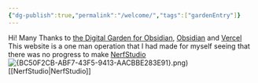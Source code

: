 ```yaml
---
{"dg-publish":true,"permalink":"/welcome/","tags":["gardenEntry"]}
---
```



Hi!
Many Thanks to [the Digital Garden for Obsidian](https://dg-docs.ole.dev/), [Obsidian](https://obsidian.md/) and [Vercel](https://vercel.com)
This website is a one man operation that I had made for myself seeing that there was no progress to make [NerfStudio](https://docs.nerf.studio/quickstart/installation.html) ![{BC50F2CB-ABF7-43F5-9413-AACBBE283E91}.png](/img/user/%7BBC50F2CB-ABF7-43F5-9413-AACBBE283E91%7D.png))
[[NerfStudio\|NerfStudio]]